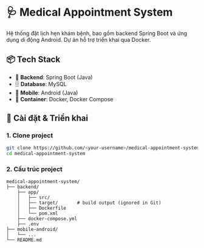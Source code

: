 # 🩺 Medical Appointment System
Hệ thống đặt lịch hẹn khám bệnh, bao gồm backend Spring Boot và ứng dụng di động Android. Dự án hỗ trợ triển khai qua Docker.
## 📦 Tech Stack

- 🧠 **Backend**: Spring Boot (Java)
- 🗄️ **Database**: MySQL
- 📱 **Mobile**: Android (Java)
- 🐳 **Container**: Docker, Docker Compose
## 🚀 Cài đặt & Triển khai

### 1. Clone project

```bash
git clone https://github.com/<your-username>/medical-appointment-system.git
cd medical-appointment-system
```
### 2. Cấu trúc project
```text
medical-appointment-system/
├── backend/
    ├── app/
    │   ├── src/
    │   ├── target/       # build output (ignored in Git)
    │   ├── Dockerfile
    │   └── pom.xml
    ├── docker-compose.yml
    ├── .env
├── mobile-android/
│   └── ...
└── README.md
```
